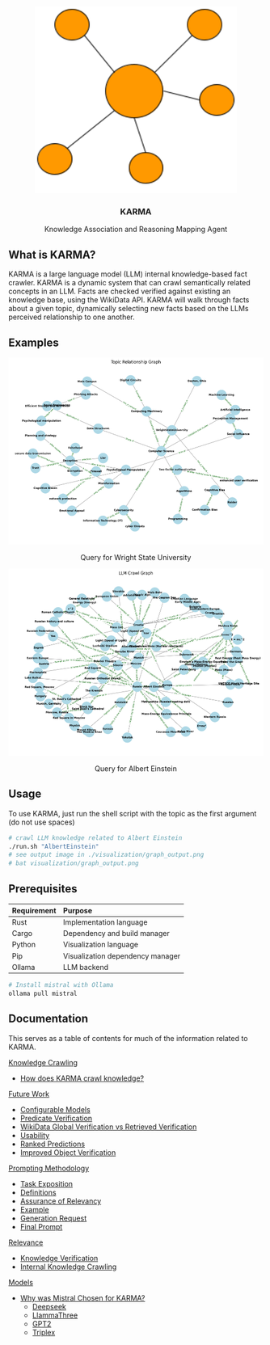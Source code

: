 
<p align="center">
  <a href="https://github.com/reesehatfield/karma">
    <img src="./docs/img/Logo.png" alt="Karma Logo" width="400" height="370">
  </a>
</p>

<h3 align="center"><strong>KARMA</strong></h3>

<p align="center">
    Knowledge Association and Reasoning Mapping Agent
  <br>
</p>

## What is KARMA?
KARMA is a large language model (LLM) internal knowledge-based fact crawler. KARMA is a dynamic system that can crawl semantically related concepts in an LLM. Facts are checked verified against existing an knowledge base, using the WikiData API. KARMA will walk through facts about a given topic, dynamically selecting new facts based on the LLMs perceived relationship to one another.

## Examples
<p align="center">
  <a href="https://github.com/reesehatfield/karma">
    <img src="./docs/img/wsu.png" alt="WSU KG" width="550" height="370">
  </a>
</p>
<p align="center">
    Query for Wright State University
  <br>
</p>
<!-------------------->
<p align="center">
  <a href="https://github.com/reesehatfield/karma">
    <img src="./docs/img/einstein.png" alt="WSU KG" width="550" height="370">
  </a>
</p>
<p align="center">
    Query for Albert Einstein
  <br>
</p>


## Usage
To use KARMA, just run the shell script with the topic as the first argument (do not use spaces)

```bash
# crawl LLM knowledge related to Albert Einstein
./run.sh "AlbertEinstein"
# see output image in ./visualization/graph_output.png
# bat visualization/graph_output.png
```

## Prerequisites


| Requirement | Purpose                          |
|:------------|:---------------------------------|
| Rust        | Implementation language          |
| Cargo       | Dependency and build manager     |
| Python      | Visualization language           |
| Pip         | Visualization dependency manager |
| Ollama      | LLM backend                      |

```bash
# Install mistral with Ollama
ollama pull mistral
```


## Documentation
This serves as a table of contents for much of the information related to KARMA.

[Knowledge Crawling](./docs/Crawling.md)
- [How does KARMA crawl knowledge?](./docs/Crawling.md#how-does-karma-crawl-knowledge)

[Future Work](./docs/FutureWork.md)
- [Configurable Models](./docs/FutureWork.md#configurable-models)
- [Predicate Verification](./docs/FutureWork.md#predicate-verification)
- [WikiData Global Verification vs Retrieved Verification](./docs/FutureWork.md#wikidata-global-verification-vs-retrieved-verification)
- [Usability](./docs/FutureWork.md#usability)
- [Ranked Predictions](./docs/FutureWork.md#ranked-predictions)
- [Improved Object Verification](./docs/FutureWork.md#improved-object-verification)

[Prompting Methodology](./docs/PromptingMethodology.md)
- [Task Exposition](./docs/PromptingMethodology.md#task-exposition)
- [Definitions](./docs/PromptingMethodology.md#definitions)
- [Assurance of Relevancy](./docs/PromptingMethodology.md#assurance-of-relevancy)
- [Example](./docs/PromptingMethodology.md#example)
- [Generation Request](./docs/PromptingMethodology.md#generation-request)
- [Final Prompt](./docs/PromptingMethodology.md#final-prompt)

[Relevance](./docs/Relevance.md)
- [Knowledge Verification](./docs/Relevance.md#knowledge-verification)
- [Internal Knowledge Crawling](./docs/Relevance.md#internal-knowledge-crawling)

[Models](./docs/SupportedModels.md)
- [Why was Mistral Chosen for KARMA?](./docs/SupportedModels.md#why-was-mistral-chosen-for-karma)
  - [Deepseek](./docs/SupportedModels.md#deepseek)
  - [LlammaThree](./docs/SupportedModels.md#llammathree)
  - [GPT2](./docs/SupportedModels.md#gpt2)
  - [Triplex](./docs/SupportedModels.md#triplex)

